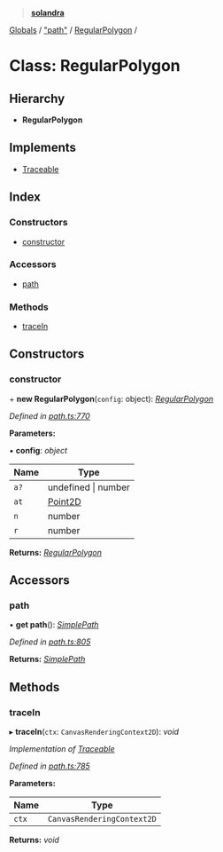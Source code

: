 > **[solandra](../README.md)**

[Globals](../README.md) / ["path"](../modules/_path_.md) / [RegularPolygon](_path_.regularpolygon.md) /

# Class: RegularPolygon

## Hierarchy

* **RegularPolygon**

## Implements

* [Traceable](../interfaces/_path_.traceable.md)

## Index

### Constructors

* [constructor](_path_.regularpolygon.md#constructor)

### Accessors

* [path](_path_.regularpolygon.md#path)

### Methods

* [traceIn](_path_.regularpolygon.md#tracein)

## Constructors

###  constructor

\+ **new RegularPolygon**(`config`: object): *[RegularPolygon](_path_.regularpolygon.md)*

*Defined in [path.ts:770](https://github.com/jamesporter/solandra/blob/a654911/src/lib/path.ts#L770)*

**Parameters:**

▪ **config**: *object*

Name | Type |
------ | ------ |
`a?` | undefined \| number |
`at` | [Point2D](../modules/_types_sol_.md#point2d) |
`n` | number |
`r` | number |

**Returns:** *[RegularPolygon](_path_.regularpolygon.md)*

## Accessors

###  path

• **get path**(): *[SimplePath](_path_.simplepath.md)*

*Defined in [path.ts:805](https://github.com/jamesporter/solandra/blob/a654911/src/lib/path.ts#L805)*

**Returns:** *[SimplePath](_path_.simplepath.md)*

## Methods

###  traceIn

▸ **traceIn**(`ctx`: `CanvasRenderingContext2D`): *void*

*Implementation of [Traceable](../interfaces/_path_.traceable.md)*

*Defined in [path.ts:785](https://github.com/jamesporter/solandra/blob/a654911/src/lib/path.ts#L785)*

**Parameters:**

Name | Type |
------ | ------ |
`ctx` | `CanvasRenderingContext2D` |

**Returns:** *void*